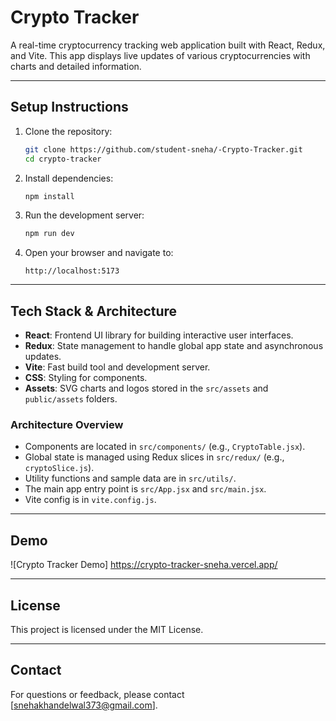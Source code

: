 # Crypto Tracker

A real-time cryptocurrency tracking web application built with React, Redux, and Vite. This app displays live updates of various cryptocurrencies with charts and detailed information.

---

## Setup Instructions

1. Clone the repository:
   ```bash
   git clone https://github.com/student-sneha/-Crypto-Tracker.git
   cd crypto-tracker
   ```

2. Install dependencies:
   ```bash
   npm install
   ```

3. Run the development server:
   ```bash
   npm run dev
   ```

4. Open your browser and navigate to:
   ```
   http://localhost:5173
   ```

---

## Tech Stack & Architecture

- **React**: Frontend UI library for building interactive user interfaces.
- **Redux**: State management to handle global app state and asynchronous updates.
- **Vite**: Fast build tool and development server.
- **CSS**: Styling for components.
- **Assets**: SVG charts and logos stored in the `src/assets` and `public/assets` folders.

### Architecture Overview

- Components are located in `src/components/` (e.g., `CryptoTable.jsx`).
- Global state is managed using Redux slices in `src/redux/` (e.g., `cryptoSlice.js`).
- Utility functions and sample data are in `src/utils/`.
- The main app entry point is `src/App.jsx` and `src/main.jsx`.
- Vite config is in `vite.config.js`.

---

## Demo

![Crypto Tracker Demo]
https://crypto-tracker-sneha.vercel.app/

---

## License

This project is licensed under the MIT License.

---

## Contact

For questions or feedback, please contact [snehakhandelwal373@gmail.com].
